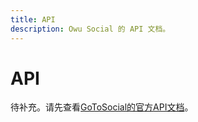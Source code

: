 ```yaml
---
title: API
description: Owu Social 的 API 文档。
---
```


# API <Badge text="待补充" type="info"/>

待补充。请先查看[GoToSocial的官方API文档](https://docs.gotosocial.org/en/latest/api/swagger/)。
